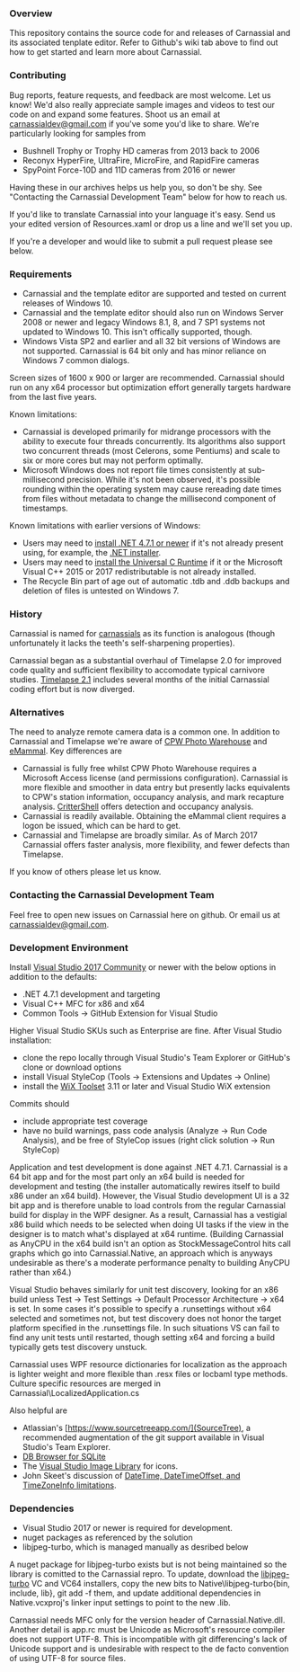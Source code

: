 ﻿### Overview
This repository contains the source code for and releases of Carnassial and its associated tenplate editor.  Refer to Github's wiki tab above to find out how to get started and learn more about Carnassial.

### Contributing
Bug reports, feature requests, and feedback are most welcome.  Let us know!  We'd also really appreciate sample images and videos to test our code on and expand some features.  Shoot us an email at carnassialdev@gmail.com if you've some you'd like to share.  We're particularly looking for samples from

* Bushnell Trophy or Trophy HD cameras from 2013 back to 2006
* Reconyx HyperFire, UltraFire, MicroFire, and RapidFire cameras
* SpyPoint Force-10D and 11D cameras from 2016 or newer

Having these in our archives helps us help you, so don't be shy.  See "Contacting the Carnassial Development Team" below for how to reach us.

If you'd like to translate Carnassial into your language it's easy.  Send us your edited version of Resources.xaml or drop us a line and we'll set you up.

If you're a developer and would like to submit a pull request please see below.

### Requirements
* Carnassial and the template editor are supported and tested on current releases of Windows 10.
* Carnassial and the template editor should also run on Windows Server 2008 or newer and legacy Windows 8.1, 8, and 7 SP1 systems not updated to Windows 10.  This isn't offically supported, though.
* Windows Vista SP2 and earlier and all 32 bit versions of Windows are not supported.  Carnassial is 64 bit only and has minor reliance on Windows 7 common dialogs.

Screen sizes of 1600 x 900 or larger are recommended.  Carnassial should run on any x64 processor but optimization effort generally targets hardware from the last five years.

Known limitations:

* Carnassial is developed primarily for midrange processors with the ability to execute four threads concurrently.  Its algorithms also support two concurrent threads (most Celerons, some Pentiums) and scale to six or more cores but may not perform optimally.
* Microsoft Windows does not report file times consistently at sub-millisecond precision.  While it's not been observed, it's possible rounding within the operating system may cause rereading date times from files without metadata to change the millisecond component of timestamps.

Known limitations with earlier versions of Windows:

* Users may need to [install .NET 4.7.1 or newer](https://msdn.microsoft.com/en-us/library/bb822049.aspx) if it's not already present using, for example, the [.NET installer](https://www.microsoft.com/net/download/dotnet-framework-runtime).
* Users may need to [install the Universal C Runtime](https://www.microsoft.com/en-us/download/details.aspx?id=48234) if it or the Microsoft Visual C++ 2015 or 2017 redistributable is not already installed.
* The Recycle Bin part of age out of automatic .tdb and .ddb backups and deletion of files is untested on Windows 7.

### History
Carnassial is named for [carnassials](https://en.wikipedia.org/wiki/Carnassial) as its function is analogous (though unfortunately it lacks the teeth's self-sharpening properties).

Carnassial began as a substantial overhaul of Timelapse 2.0 for improved code quality and sufficient flexibility to accomodate typical carnivore studies.  [Timelapse 2.1](http://saul.cpsc.ucalgary.ca/timelapse/pmwiki.php?n=Main.HomePage) includes several months of the initial Carnassial coding effort but is now diverged.

### Alternatives
The need to analyze remote camera data is a common one.  In addition to Carnassial and Timelapse we're aware of [CPW Photo Warehouse​](http://cpw.state.co.us/learn/Pages/ResearchMammalsSoftware.aspx) and [eMammal](http://emammal.si.edu/).  Key differences are

* Carnassial is fully free whilst CPW Photo Warehouse​ requires a Microsoft Access license (and permissions configuration).  Carnassial is more flexible and smoother in data entry but presently lacks equivalents to CPW's station information, occupancy analysis, and mark recapture analysis.  [CritterShell](https://github.com/CascadesCarnivoreProject/CritterShell) offers detection and occupancy analysis.
* Carnassial is readily available.  Obtaining the eMammal client requires a logon be issued, which can be hard to get.
* Carnassial and Timelapse are broadly similar.  As of March 2017 Carnassial offers faster analysis, more flexibility, and fewer defects than Timelapse.

If you know of others please let us know.

### Contacting the Carnassial Development Team
Feel free to open new issues on Carnassial here on github.  Or email us at carnassialdev@gmail.com.

### Development Environment
Install [Visual Studio 2017 Community](https://www.visualstudio.com/en-us/products/visual-studio-community-vs.aspx) or newer with the below options in addition to the defaults:

* .NET 4.7.1 development and targeting
* Visual C++ MFC for x86 and x64
* Common Tools -> GitHub Extension for Visual Studio

Higher Visual Studio SKUs such as Enterprise are fine.  After Visual Studio installation:

* clone the repo locally through Visual Studio's Team Explorer or GitHub's clone or download options
* install Visual StyleCop (Tools -> Extensions and Updates -> Online)
* install the [WiX Toolset](http://wixtoolset.org/releases/) 3.11 or later and Visual Studio WiX extension

Commits should

* include appropriate test coverage
* have no build warnings, pass code analysis (Analyze -> Run Code Analysis), and be free of StyleCop issues (right click solution -> Run StyleCop)

Application and test development is done against .NET 4.7.1.  Carnassial is a 64 bit app and for the most part only an x64 build is needed for development and testing
(the installer automatically rewires itself to build x86 under an x64 build).  However, the Visual Studio development UI is a 32 bit app and is therefore unable to
load controls from the regular Carnassial build for display in the WPF designer.  As a result, Carnassial has a vestigial x86 build which needs to be selected when 
doing UI tasks if the view in the designer is to match what's displayed at x64 runtime.  (Building Carnassial as AnyCPU in the x64 build isn't an option as 
StockMessageControl hits call graphs which go into Carnassial.Native, an approach which is anyways undesirable as there's a moderate performance penalty to building 
AnyCPU rather than x64.)

Visual Studio behaves similarly for unit test discovery, looking for an x86 build unless Test -> Test Settings -> Default Processor Architecture -> x64 is set.  In some 
cases it's possible to specify a .runsettings without x64 selected and sometimes not, but test discovery does not honor the target platform specified in the .runsettings file.
In such situations VS can fail to find any unit tests until restarted, though setting x64 and forcing a build typically gets test discovery unstuck.

Carnassial uses WPF resource dictionaries for localization as the approach is lighter weight and more flexible than .resx files or locbaml type methods.  Culture
specific resources are merged in Carnassial\LocalizedApplication.cs

Also helpful are

* Atlassian's [https://www.sourcetreeapp.com/](SourceTree), a recommended augmentation of the git support available in Visual Studio's Team Explorer.
* [DB Browser for SQLite](http://sqlitebrowser.org/)
* The [Visual Studio Image Library](https://msdn.microsoft.com/en-us/library/ms246582.aspx) for icons.
* John Skeet's discussion of [DateTime, DateTimeOffset, and TimeZoneInfo limitations](http://blog.nodatime.org/2011/08/what-wrong-with-datetime-anyway.html).


### Dependencies
* Visual Studio 2017 or newer is required for development.
* nuget packages as referenced by the solution
* libjpeg-turbo, which is managed manually as desribed below

A nuget package for libjpeg-turbo exists but is not being maintained so the library is comitted to the Carnassial repro.  To update, download the [libjpeg-turbo](https://libjpeg-turbo.org/) VC and VC64 installers, copy the new bits to Native\libjpeg-turbo\{bin, include, lib}, git add -f them, and update additional dependencies in Native.vcxproj's linker input settings to point to the new .lib.

Carnassial needs MFC only for the version header of Carnassial.Native.dll. Another detail is app.rc must be Unicode as Microsoft's resource compiler does not support UTF-8. This is incompatible with git differencing's lack of Unicode support and is undesirable with respect to the de facto convention of using UTF-8 for source files.
